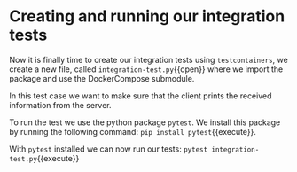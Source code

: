 # Creating and running our integration tests 
Now it is finally time to create our integration tests using `testcontainers`, we create a new file, called `integration-test.py`{{open}} where we import the package and use the DockerCompose submodule.

In this test case we want to make sure that the client prints the received information from the server.

To run the test we use the python package `pytest`. We install this package by running the following command:
`pip install pytest`{{execute}}.

With `pytest` installed we can now run our tests:
`pytest integration-test.py`{{execute}} 